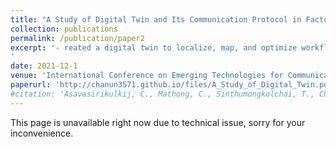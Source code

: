 ```yaml
---
title: "A Study of Digital Twin and Its Communication Protocol in Factory Automation Cell"
collection: publications
permalink: /publication/paper2
excerpt: '- reated a digital twin to localize, map, and optimize workflow of industrial-grade robotics system.<br/> - Performed real-time system data ingestion for multiple machines to work together on the same up-to-date map, supporting the human operator in scaling the systems effectively.
'
date: 2021-12-1
venue: 'International Conference on Emerging Technologies for Communications 2021 (ICETC2021)'
paperurl: 'http://chanun3571.github.io/files/A_Study_of_Digital_Twin.pdf'
#citation: 'Asavasirikulkij, C., Mathong, C., Sinthumongkolchai, T., Chancharoen, R. and Asdornwised, W., 2021. A Study of Digital Twin and Its Communication Protocol in Factory Automation Cell. IEICE Proceedings Series, 68(D4-2).'
---
```

This page is unavailable right now due to technical issue, sorry for your inconvenience.